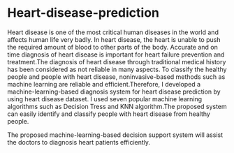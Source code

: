 # Heart-disease-prediction
Heart disease is one of the most critical human diseases in the world and affects human life very badly. In heart disease, the heart is unable to push the required amount of blood to other parts of the body. Accurate and on time diagnosis of heart disease is important for heart failure prevention and treatment.The diagnosis of heart disease through traditional medical history has been considered as not reliable in many aspects. To classify the healthy people and people with heart disease, noninvasive-based methods such as machine learning are reliable and efficient.Therefore, I developed a machine-learning-based diagnosis system for heart disease prediction by using heart disease dataset. I used seven popular machine learning algorithms such as Decision Tress and KNN algorithm.The proposed system can easily identify and classify people with heart disease from healthy people. 

The proposed machine-learning-based decision support system will assist the doctors to diagnosis heart patients efficiently.
